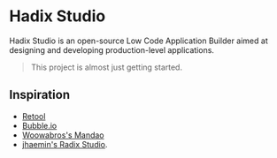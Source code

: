 # Hadix Studio

Hadix Studio is an open-source Low Code Application Builder aimed at designing and developing production-level applications.

> This project is almost just getting started.

## Inspiration

- [Retool](https://retool.com/)
- [Bubble.io](https://bubble.io/)
- [Woowabros's Mandao](https://techblog.woowahan.com/2719)
- [jhaemin's Radix Studio](https://github.com/jhaemin/radix-studio).
